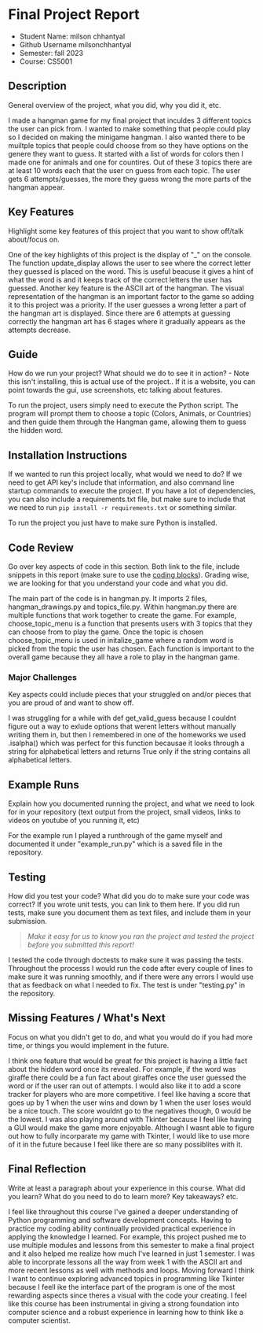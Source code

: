 # Final Project Report

* Student Name: milson chhantyal
* Github Username milsonchhantyal
* Semester: fall 2023
* Course: CS5001



## Description 
General overview of the project, what you did, why you did it, etc. 

I made a hangman game for my final project that inculdes 3 different topics the user can pick from. I wanted to make something that people could play so I decided on making the minigame hangman. I also wanted there to be muiltple topics that people could choose from so they have options on the genere they want to guess. It started with a list of words for colors then I made one for animals and one for countires. Out of these 3 topics there are at least 10 words each that the user cn guess from each topic. The user gets 6 attempts/guesses, the more they guess wrong the more parts of the hangman appear.

## Key Features
Highlight some key features of this project that you want to show off/talk about/focus on. 

One of the key highlights of this project is the display of "_" on the console. The function update_display allows the user to see where the correct letter they guessed is placed on the word. This is useful beacuse it gives a hint of what the word is and it keeps track of the correct letters the user has guessed. Another key feature is the ASCII art of the hangman. The visual representation of the hangman is an important factor to the game so adding it to this project was a priority. If the user guesses a wrong letter a part of the hangman art is displayed. Since there are 6 attempts at guessing correctly the hangman art has 6 stages where it gradually appears as the attempts decrease.

## Guide
How do we run your project? What should we do to see it in action? - Note this isn't installing, this is actual use of the project.. If it is a website, you can point towards the gui, use screenshots, etc talking about features.

To run the project, users simply need to execute the Python script. The program will prompt them to choose a topic (Colors, Animals, or Countries) and then guide them through the Hangman game, allowing them to guess the hidden word.

## Installation Instructions
If we wanted to run this project locally, what would we need to do?  If we need to get API key's include that information, and also command line startup commands to execute the project. If you have a lot of dependencies, you can also include a requirements.txt file, but make sure to include that we need to run `pip install -r requirements.txt` or something similar.

To run the project you just have to make sure Python is installed.

## Code Review
Go over key aspects of code in this section. Both link to the file, include snippets in this report (make sure to use the [coding blocks](https://github.com/adam-p/markdown-here/wiki/Markdown-Cheatsheet#code)).  Grading wise, we are looking for that you understand your code and what you did. 

The main part of the code is in hangman.py. It imports 2 files, hangman_drawings.py and topics_file.py. Within hangman.py there are multiple functions that work together to create the game. For example, choose_topic_menu is a function that presents users with 3 topics that they can choose from to play the game. Once the topic is chosen choose_topic_menu is used in initalize_game where a random word is picked from the topic the user has chosen. Each function is important to the overall game because they all have a role to play in the hangman game.

### Major Challenges
Key aspects could include pieces that your struggled on and/or pieces that you are proud of and want to show off.

I was struggling for a while with def get_valid_guess because I couldnt figure out a way to exlude options that werent letters without manually writing them in, but then I remembered in one of the homeworks we used .isalpha() which was perfect for this function becausae it looks through a string for alphabetical letters and returns True only if the string contains all alphabetical letters.

## Example Runs
Explain how you documented running the project, and what we need to look for in your repository (text output from the project, small videos, links to videos on youtube of you running it, etc)

For the example run I played a runthrough of the game myself and documented it under "example_run.py" which is a saved file in the repository. 

## Testing
How did you test your code? What did you do to make sure your code was correct? If you wrote unit tests, you can link to them here. If you did run tests, make sure you document them as text files, and include them in your submission. 

> _Make it easy for us to know you *ran the project* and *tested the project* before you submitted this report!_

I tested the code through doctests to make sure it was passing the tests. Throughout the processs I would run the code after every couple of lines to make sure it was running smoothly, and if there were any errors I would use that as feedback on what I needed to fix. The test is under "testing.py" in the repository.

## Missing Features / What's Next
Focus on what you didn't get to do, and what you would do if you had more time, or things you would implement in the future. 

I think one feature that would be great for this project is having a little fact about the hidden word once its revealed. For example, if the word was giraffe there could be a fun fact about giraffes once the user guessed the word or if the user ran out of attempts. I would also like it to add a score tracker for players who are more competitive. I feel like having a score that goes up by 1 when the user wins and down by 1 when the user loses would be a nice touch. The score wouldnt go to the negatives though, 0 would be the lowest. I was also playing around with Tkinter because I feel like having a GUI would make the game more enjoyable. Although I wasnt able to figure out how to fully incorparate my game with Tkinter, I would like to use more of it in the future because I feel like there are so many possiblites with it.

## Final Reflection
Write at least a paragraph about your experience in this course. What did you learn? What do you need to do to learn more? Key takeaways? etc.

I feel like throughout this course I've gained a deeper understanding of Python programming and software development concepts. Having to practice my coding ability continually provided practical experience in applying the knowledge I learned. For example, this project pushed me to use multiple modules and lessons from this semester to make a final project and it also helped me realize how much I've learned in just 1 semester. I was able to incorprate lessons all the way from week 1 with the ASCII art and more recent lessons as well with methods and loops. Moving forward I think I want to continue exploring advanced topics in programming like Tkinter because I feell ike the interface part of the program is one of the most rewarding aspects since theres a visual with the code your creating. I feel like this course has been instrumental in giving a strong foundation into computer science and a robust experience in learning how to think like a computer scientist. 
